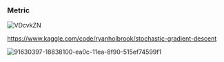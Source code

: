 ### Metric

![VDcvkZN](https://user-images.githubusercontent.com/54794815/181403113-69deeb0f-0661-467e-ab81-d3fd76a3be48.png)


https://www.kaggle.com/code/ryanholbrook/stochastic-gradient-descent


![91630397-18838100-ea0c-11ea-8f90-515ef74599f1](https://user-images.githubusercontent.com/54794815/183327138-67bc6779-bc8d-43a2-aa1c-733ac5aa477a.png)
